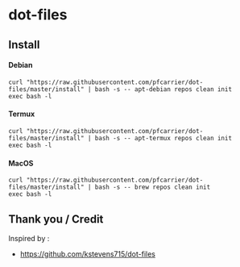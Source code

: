 # dot-files

## Install
#### Debian
  ```
  curl "https://raw.githubusercontent.com/pfcarrier/dot-files/master/install" | bash -s -- apt-debian repos clean init
  exec bash -l
  ```

#### Termux
  ```
  curl "https://raw.githubusercontent.com/pfcarrier/dot-files/master/install" | bash -s -- apt-termux repos clean init
  exec bash -l
  ```

#### MacOS
  ```
  curl "https://raw.githubusercontent.com/pfcarrier/dot-files/master/install" | bash -s -- brew repos clean init
  exec bash -l
  ```

## Thank you / Credit
Inspired by :
* https://github.com/kstevens715/dot-files
